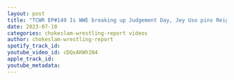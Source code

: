 ```yaml
---
layout: post
title: "TCWR EP#149 Is WWE breaking up Judgement Day, Jey Uso pins Reigns what's next for him? + NJPW news"
date: 2023-07-10
categories: chokeslam-wrestling-report videos
author: chokeslam-wrestling-report
spotify_track_id: 
youtube_video_id: cDQxAKWh1N4
apple_track_id: 
youtube_metadata: 
---
```

